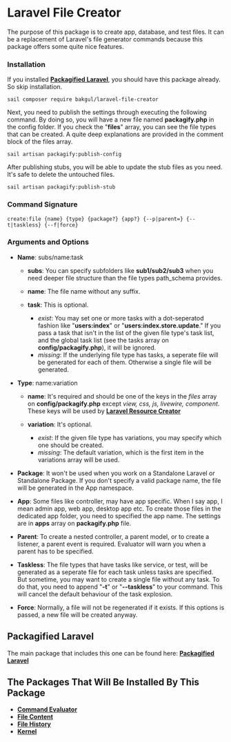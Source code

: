 # Laravel File Creator

The purpose of this package is to create app, database, and test files. It can be a replacement of Laravel's file generator commands because this package offers some quite nice features.

### Installation
If you installed **[Packagified Laravel](https://github.com/bulentAkgul/packagified-laravel)**, you should have this package already. So skip installation.
```
sail composer require bakgul/laravel-file-creator
```
Next, you need to publish the settings through executing the following command. By doing so, you will have a new file named **packagify.php** in the config folder. If you check the "**files**" array, you can see the file types that can be created. A quite deep explanations are provided in the comment block of the files array.
```
sail artisan packagify:publish-config
```
After publishing stubs, you will be able to update the stub files as you need. It's safe to delete the untouched files.
```
sail artisan packagify:publish-stub
```

### Command Signature
```
create:file {name} {type} {package?} {app?} {--p|parent=} {--t|taskless} {--f|force}
```

### Arguments and Options
+ **Name**: subs/name:task

  + **subs**: You can specify subfolders like **sub1/sub2/sub3** when you need deeper file structure than the file types path_schema provides.

  + **name**: The file name without any suffix.

  + **task**: This is optional.
    + *exist*: You may set one or more tasks with a dot-seperatod fashion like "**users:index**" or "**users:index.store.update**." If you pass a task that isn't in the list of the given file type's task list, and the global task list (see the tasks array on **config/packagify.php**), it will be ignored.
    + *missing*: If the underlying file type has tasks, a seperate file will be generated for each of them. Otherwise a single file will be generated.

+ **Type**: name:variation

  + **name**: It's required and should be one of the keys in the *files* array on **config/packagify.php** except *view, css, js, livewire, component*. These keys will be used by **[Laravel Resource Creator](https://github.com/bulentAkgul/laravel-resource-creator)**

  + **variation**: It's optional.
    + *exist*: If the given file type has variations, you may specify which one should be created.
    + *missing*: The default variation, which is the first item in the variations array will be used.

+ **Package**: It won't be used when you work on a Standalone Laravel or Standalone Package. If you don't specify a valid package name, the file will be generated in the App namespace.

+ **App**: Some files like controller, may have app specific. When I say app, I mean admin app, web app, desktop app etc. To create those files in the dedicated app folder, you need to specified the app name. The settings are in **apps** array on **packagify.php** file.

+ **Parent**: To create a nested controller, a parent model, or to create a listener, a parent event is required. Evaluator will warn you when a parent has to be specified.

+ **Taskless**: The file types that have tasks like service, or test, will be generated as a seperate file for each task unless tasks are specified. But sometime, you may want to create a single file without any task. To do that, you need to append "**-t**" or "**--taskless**" to your command. This will cancel the default behaviour of the task explosion.

+ **Force**: Normally, a file will not be regenerated if it exists. If this options is passed, a new file will be created anyway.

## Packagified Laravel

The main package that includes this one can be found here: **[Packagified Laravel](https://github.com/bulentAkgul/packagified-laravel)**

## The Packages That Will Be Installed By This Package
+ **[Command Evaluator](https://github.com/bulentAkgul/command-evaluator)**
+ **[File Content](https://github.com/bulentAkgul/file-content)**
+ **[File History](https://github.com/bulentAkgul/file-history)**
+ **[Kernel](https://github.com/bulentAkgul/kernel)**